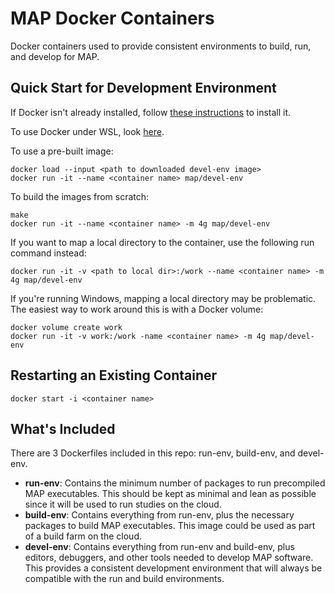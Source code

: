 # MAP Docker Containers

Docker containers used to provide consistent environments to build, run, and develop for MAP.

## Quick Start for Development Environment

If Docker isn't already installed, follow [these instructions](https://docs.docker.com/install/) to install it.

To use Docker under WSL, look [here](https://nickjanetakis.com/blog/setting-up-docker-for-windows-and-wsl-to-work-flawlessly).

To use a pre-built image:

    docker load --input <path to downloaded devel-env image>
    docker run -it --name <container name> map/devel-env

To build the images from scratch:

    make
    docker run -it --name <container name> -m 4g map/devel-env

If you want to map a local directory to the container, use the following run command instead:

    docker run -it -v <path to local dir>:/work --name <container name> -m 4g map/devel-env

If you're running Windows, mapping a local directory may be problematic. The easiest way to work around this is with a Docker volume:

    docker volume create work
    docker run -it -v work:/work -name <container name> -m 4g map/devel-env

## Restarting an Existing Container

    docker start -i <container name>

## What's Included

There are 3 Dockerfiles included in this repo: run-env, build-env, and devel-env.

* **run-env**: Contains the minimum number of packages to run precompiled MAP executables. This should be kept as minimal and lean as possible since it will be used to run studies on the cloud.
* **build-env**: Contains everything from run-env, plus the necessary packages to build MAP executables. This image could be used as part of a build farm on the cloud.
* **devel-env**: Contains everything from run-env and build-env, plus editors, debuggers, and other tools needed to develop MAP software. This provides a consistent development environment that will always be compatible with the run and build environments.
